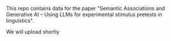 This repo contains data for the paper "Semantic Associations and Generative AI –  Using LLMs for experimental stimulus pretests in linguistics".

We will upload shortly
